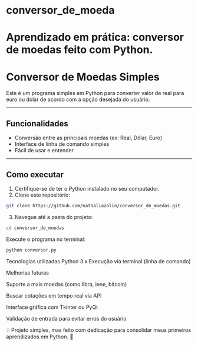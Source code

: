 # conversor_de_moeda
# Aprendizado em prática: conversor de moedas feito com Python.
# Conversor de Moedas Simples

Este é um programa simples em Python para converter valor de real para euro ou dolar de acordo com a opção desejada do usuário.

---

## Funcionalidades

- Conversão entre as principais moedas (ex: Real, Dólar, Euro)  
- Interface de linha de comando simples  
- Fácil de usar e entender

---

## Como executar

1. Certifique-se de ter o Python instalado no seu computador.
2. Clone este repositório:
```bash
git clone https://github.com/nathaliazolin/conversor_de_moedas.git
```

3. Navegue até a pasta do projeto:

```bash
cd conversor_de_moedas
```
Execute o programa no terminal:
```bash
python conversor.py
```

Tecnologias utilizadas
Python 3.x
Execução via terminal (linha de comando)

Melhorias futuras

Suporte a mais moedas (como libra, iene, bitcoin)

Buscar cotações em tempo real via API

Interface gráfica com Tkinter ou PyQt

Validação de entrada para evitar erros do usuário

💡 Projeto simples, mas feito com dedicação para consolidar meus primeiros aprendizados em Python. 🚀
